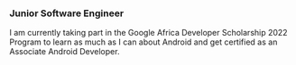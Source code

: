 ### Junior Software Engineer

I am currently taking part in the Google Africa Developer Scholarship 2022 Program to learn as much as I can about Android and get certified as an Associate Android Developer.  
